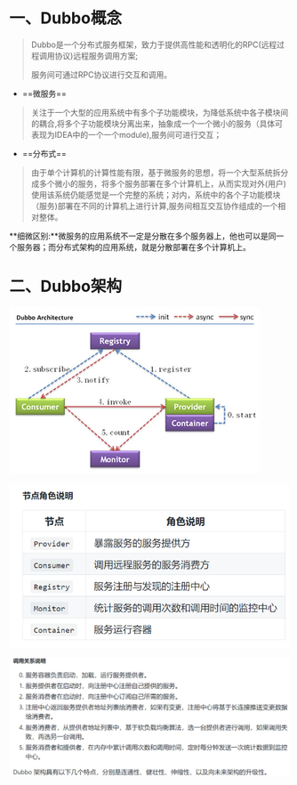 # 一、Dubbo概念

> Dubbo是一个分布式服务框架，致力于提供高性能和透明化的RPC(远程过程调用协议)远程服务调用方案;
>
> 服务间可通过RPC协议进行交互和调用。

- ==微服务==

> 关注于一个大型的应用系统中有多个子功能模块，为降低系统中各子模块间的耦合,将多个子功能模块分离出来，抽象成一个一个微小的服务（具体可表现为IDEA中的一个一个module),服务间可进行交互；

- ==分布式==

> 由于单个计算机的计算性能有限，基于微服务的思想，将一个大型系统拆分成多个微小的服务，将多个服务部署在多个计算机上，从而实现对外(用户)使用该系统仍能感觉是一个完整的系统；对内，系统中的各个子功能模块（服务)部署在不同的计算机上进行计算,服务间相互交互协作组成的一个相对整体。

**细微区别:**微服务的应用系统不一定是分散在多个服务器上，他也可以是同一个服务器；而分布式架构的应用系统，就是分散部署在多个计算机上。

# 二、Dubbo架构

![dubbo-architecture](images\dubbo-architecture.jpg)

![1554981855307](images/description.png)

![1554981672727](images/sm.png)









